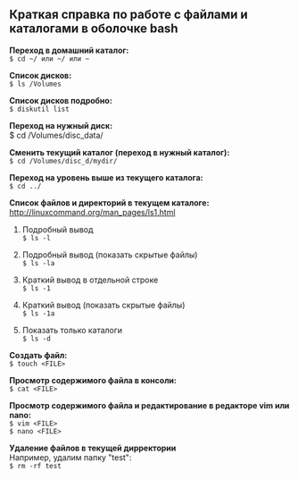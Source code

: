 ## Краткая справка по работе с файлами и каталогами в оболочке bash


**Переход в домашний каталог:**  
`$ cd ~/ или ~/ или ~`

**Список дисков:**   
`$ ls /Volumes`
	
**Список дисков подробно:**  
`$ diskutil list`
	
**Переход на нужный диск:**  
$ cd /Volumes/disc_data/

**Сменить текущий каталог (переход в нужный каталог):**  
`$ cd /Volumes/disc_d/mydir/` 
	
**Переход на уровень выше из текущего каталога:**  
`$ cd ../`

**Список файлов и директорий в текущем каталоге:**  
  http://linuxcommand.org/man_pages/ls1.html

  1. Подробный вывод  
  `$ ls -l`
  
  2. Подробный вывод (показать скрытые файлы)  
  `$ ls -la`
  
  3. Краткий вывод в отдельной строке  
  `$ ls -1`
  
  4. Краткий вывод (показать скрытые файлы)   
  `$ ls -1a`
  
  5. Показать только каталоги  
  `$ ls -d`

**Создать файл:**  
`$ touch <FILE>`
  
**Просмотр содержимого файла в консоли:**  
`$ cat <FILE>`
  
**Просмотр содержимого файла и редактирование в редакторе vim или nano:**  
`$ vim <FILE>`   
`$ nano <FILE>`

**Удаление файлов в текущей дирректории**  
Например, удалим папку "test":   
`$ rm -rf test`  